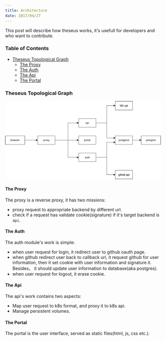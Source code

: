 ```yaml
---
title: Architecture
date: 2017/04/27
---
```

This post will describe how theseus works, it's usefull for developers and who want to contribute.

### Table of Contents
- [Theseus Topological Graph](#Theseus-Topological-Graph)
  - [The Proxy](#The-Proxy)
  - [The Auth](#The-Auth)
  - [The Api](#The-Api)
  - [The Portal](#The-Portal)

### Theseus Topological Graph
![general architecture](/images/theseus-general-architecture.png)  
#### The Proxy
The proxy is a reverse proxy, it has two missions:
- proxy request to appropriate backend by different url.
- check if a request has validate cookie(signature) if it's target backend is `api`.

#### The Auth
The auth module's work is simple:
- when user request for login, it redirect user to github oauth page.
- when github redirect user back to callback url, it request github for user information, then it set cookie with user information and signature it. Besides， it should update user information to database(aka postgres).
- when user request for logout, it erase cookie.

#### The Api
The api's work contains two aspects:
- Map user request to k8s format, and proxy it to k8s api.
- Manage persistent volumes.

#### The Portal
The portal is the user interface, served as static files(html, js, css etc.).
